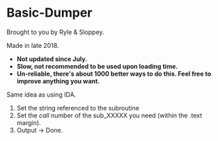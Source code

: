 # Basic-Dumper
Brought to you by Ryle &amp; Sloppey.

Made in late 2018.
- **Not updated since July.**
- **Slow, not recommended to be used upon loading time.**
- **Un-reliable, there's about 1000 better ways to do this. Feel free to improve anything you want.**

Same idea as using IDA.

1. Set the string referenced to the subroutine
2. Set the *call* number of the sub_XXXXX you need (within the .text margin).
3. Output -> Done.

